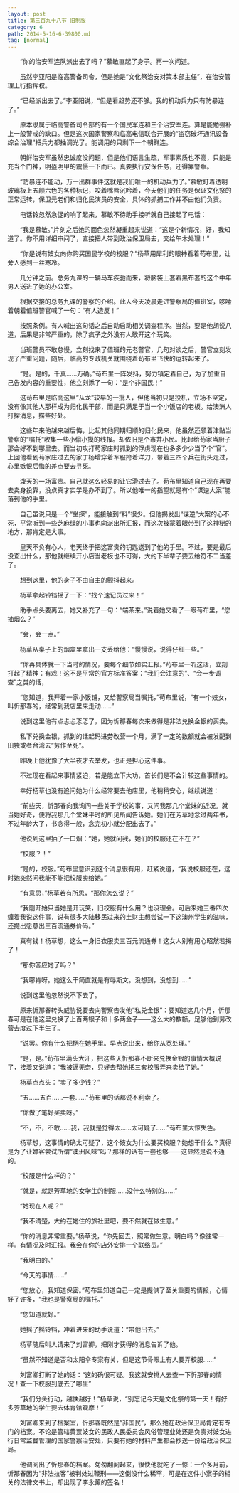 ```yaml
---
layout: post
title: 第三百九十八节 旧制服
category: 6
path: 2014-5-16-6-39800.md
tag: [normal]
---
```


　　“你的治安军连队派出去了吗？”慕敏直起了身子。再一次问道。

　　虽然李亚阳是临高警备司令，但是她是“文化祭治安对策本部主任”，在治安管理上行指挥权。

　　“已经派出去了。”李亚阳说，“但是看趋势还不够。我的机动兵力只有防暴连了。”

　　原本隶属于临高警备司令部的有一个国民军连和三个治安军连。算是能勉强补上一般警戒的缺口。但是这次国家警察和临高电信联合开展的“盗窃破坏通讯设备综合治理”把兵力都抽调光了。能调用的只剩下一个朝鲜连。

　　朝鲜治安军虽然忠诚度没问题，但是他们语言生疏，军事素质也不高，只能是充当个门神，明盔明甲的震慑一下而已。真要执行安保任务，还得靠警察。

　　“防暴连不能动，万一出群事件这就是我们唯一的机动兵力了。”慕敏盯着透明玻璃板上五颜六色的各种标记，咬着嘴唇沉吟着，今天他们的任务是保证文化祭的正常运转，保卫元老们和归化民演员的安全，具体的抓捕工作并不由他们负责。

　　电话铃忽然急促的响了起来，慕敏不待助手接听就自己接起了电话：

　　“我是慕敏。”片刻之后她的面色忽然凝重起来说道：“这是个新情况，好，我知道了。你不用详细审问了，直接把人带到政治保卫局去，交给午木处理！”

　　“你是说有妓女向你购买国民学校的校服？”杨草用犀利的眼神看着苟布里，让旁人感到一丝寒冷。

　　几分钟之前。总务九课的一辆马车疾驰而来，将脑袋上套着黑布套的这个中年男人送进了她的办公室。

　　根据交接的总务九课的警察的介绍。此人今天凌晨走进警察局的值班室，哆嗦着朝着值班警官喊了一句：“有人造反！”

　　按照条例。有人喊出这句话之后自动启动相关调查程序。当然，要是他胡说八道，后果是非常严重的，除了疯子之外没有人敢开这个玩笑。

　　当班警员不敢怠慢，立刻找来了值班的元老警官，几句对谈之后，警官立刻发现了严重问题，随后，临高的专政机关就围绕着苟布里飞快的运转起来了。

　　“是。是的，千真……万确。”苟布里一阵发抖，努力镇定着自己，为了加重自己告发内容的重要性，他立刻添了一句：“是个非国民！”

　　这苟布里是临高这里“从龙”较早的一批人，但他当初只是投机，立场不坚定，没有像其他人那样成为归化民干部，而是只满足于当一个小饭店的老板。给澳洲人打探消息，捞些好处。

　　这些年来他越来越后悔，比起其他同期归顺的归化民来，他虽然还领着津贴当警察的“嘱托”收集一些小偷小摸的线报。却依旧是个市井小民。比起给苟家当厨子那会好不到哪里去。而当初攻打苟家庄时抓到的俘虏现在也多多少少当了个“官”。上回他看到苟家庄过去的家丁杨增穿着军服挎着洋刀，带着三四个兵在街头走过，心里嫉恨后悔的差点要去寻死。

　　泼天的一场富贵。自己就这么轻易的让它滑过去了。苟布里知道自己现在再要去卖身投靠，没点真才实学是办不到了。所以他唯一的指望就是有个“谋逆大案”能落到他的手里。

　　自己虽说只是一个“坐探”，能接触到“料”很少。但他揭发出“谋逆”大案的心不死，平常听到一些芝麻绿的小事也向派出所汇报，而这次被蒙着眼带到了这神秘的地方，那肯定是大事。

　　皇天不负有心人，老天终于把这富贵的钥匙送到了他的手里。不过，要是最后没查出什么，那他就继续开小店当老板也不可得，大约下半辈子要去给符不二当差了。

　　想到这里，他的身子不由自主的颤抖起来。

　　杨草拿起铃铛摇了一下：“找个速记员过来！”

　　助手点头要离去，她又补充了一句：“端茶来。”说着她又看了一眼苟布里，“您抽烟么？”

　　“会，会一点。”

　　杨草从桌子上的烟盒里拿出一支丢给他：“慢慢说，说得仔细一些。”

　　“你再具体就一下当时的情况，要每个细节如实汇报。”苟布里一听这话，立刻打起了精神：有戏！这不是平常的官方标准答案：“我们会注意的”、“会一步调查”之类的话，

　　“您知道，我开着一家小饭铺，又给警察局当嘱托，”苟布里说，“有一个妓女，叫忻那春的，经常到我店里来走动……”

　　说到这里他有点忐忐忑忑了，因为忻那春每次来做得是非法兑换金银的买卖。

　　私下兑换金银，抓到的话起码进劳改营一个月，满了一定的数额就会被发配到田独或者台湾去“劳作至死”。

　　昨晚上他犹豫了大半夜才去举发，也正是担心这件事。

　　不过现在看起来事情紧迫，若是能立下大功，首长们是不会计较这些事情的。

　　幸好杨草也没有追问她为什么经常要去他店里，他稍稍安心，继续说道：

　　“前些天，忻那春向我询问一些关于学校的事，又问我那几个堂妹的近况。就当她好奇，便将我那几个堂妹平时的所见所闻告诉她。她们在芳草地念过两年书，不过年龄大了，书念得一般，念完初小就分配出去了。”

　　他说到这里抽了一口烟：“她，她就问我，她们的校服还在不在？”

　　“校服？！”

　　“是的，校服。”苟布里意识到这个消息很有用，赶紧说道，“我说校服还在，这时她突然问我能不能把校服卖给她。”

　　“有意思，”杨草若有所思，“那你怎么说？”

　　“我刚开始只当她是开玩笑，旧校服有什么用？也没理会。可后来她三番四次缠着我说这件事，说有很多大陆移民过来的土财主想尝试一下这澳州学生的滋味，还提出愿意出三百流通券价码。”

　　真有钱！杨草想，这么一身旧衣服卖三百元流通券！这女人别有用心昭然若揭了！

　　“那你答应她了吗？”

　　“我哪肯呀。她这么干简直就是有辱斯文。没想到，没想到……”

　　说到这里他忽然说不下去了。

　　原来忻那春转头威胁说要去向警察告发他“私兑金银”：要知道这几个月，忻那春可是在他这里兑换了上百两银子和十多两金子——这么大的数额，足够他到劳改营去度过下半生了。

　　“说罢。你有什么把柄在她手里。早点说出来，给你从宽处理。”

　　“是，是。”苟布里满头大汗，把这些天忻那春不断来兑换金银的事情大概说了，接着又说道：“我被逼无奈，只好去帮她把三套校服弄来卖给了她。”

　　杨草点点头：“卖了多少钱？”

　　“五……五百……一套……”苟布里的话都说不利索了。

　　“你做了笔好买卖呀。”

　　“不，不，不敢……我，我就是觉得太……太可疑了……”苟布里大惊失色。

　　杨草想，这事情的确太可疑了，这个妓女为什么要买校服？她想干什么？真得是为了让嫖客尝试所谓“澳洲风味”吗？那样的话有一套也够——这显然是说不通的。

　　“校服是什么样的？”

　　“就是，就是芳草地的女学生的制服……没什么特别的……”

　　“她现在人呢？”

　　“我不清楚，大约在她住的旅社里吧，要不然就在做生意。”

　　“你的消息非常重要。”杨草说，“你先回去，照常做生意。明白吗？像往常一样。有情况及时汇报。我会在你的店外安排一个联络员。”

　　“我明白的。”

　　“今天的事情……”

　　“您放心，我知道保密。”苟布里知道自己一定是提供了至关重要的情报，心情好了许多，“我也是警察局的嘱托。”

　　“您知道就好。”

　　她摇了摇铃铛，冲着进来的助手说道：“带他出去。”

　　杨草随后叫人请来了刘富卿，把刚才获得的消息告诉了他。

　　“虽然不知道是否和太阳伞专案有关，但是这节骨眼上有人要弄校服……”

　　刘富卿打断了她的话：“这的确很可疑。我这就安排人去查一下忻那春的情况！查一下校服到底去了哪里”

　　“我们分头行动，越快越好！”杨草说，“别忘记今天是文化祭的第一天！有好多芳草地的学生要去体育馆观摩！”

　　刘富卿来到了档案室，忻那春既然是“非国民”，那么她在政治保卫局肯定有专门的档案。不论是管辖黄票妓女的民政人民委员会风俗管理业处还是负责对妓女进行日常监督管理的国家警察治安处，只要有她的材料产生都会抄送一份给政治保卫局。

　　他调阅出了忻那春的档案。匆匆翻阅起来，很快他就吃了一惊：一个多月前，忻那春因为“非法拉客”被判处过鞭刑——这倒没什么稀罕，可是在这件小案子的相关的法律文书上，却出现了李永薰的签名！

